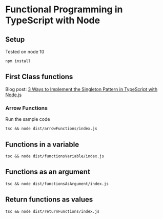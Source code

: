 # Functional Programming in TypeScript with Node

## Setup

Tested on node 10

    npm install

## First Class functions

Blog post: [3 Ways to Implement the Singleton Pattern in TypeScript with Node.js
](https://wickedmanok.medium.com/3-ways-to-implement-the-singleton-pattern-in-typescript-with-node-js-75129f391c9b)

### Arrow Functions

Run the sample code

    tsc && node dist/arrowFunctions/index.js

## Functions in a variable

    tsc && node dist/functionsVariable/index.js

## Functions as an argument

    tsc && node dist/functionsAsArgument/index.js

## Return functions as values

    tsc && node dist/returnFunctions/index.js    